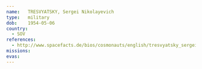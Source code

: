 ```yaml
---
name:	TRESVYATSKY, Sergei Nikolayevich 
type:	military
dob:	1954-05-06
country:
  - SOV
references:
  - http://www.spacefacts.de/bios/cosmonauts/english/tresvyatsky_sergei.htm
missions:
evas:
---
```

